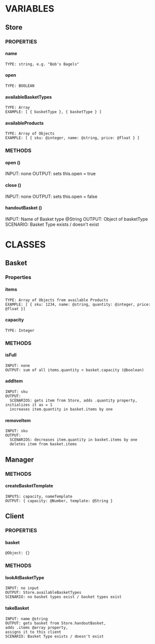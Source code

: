 # VARIABLES

## Store
  ### PROPERTIES
  #### name
    TYPE: string, e.g. "Bob's Bagels"
  #### open
    TYPE: BOOLEAN
  #### availableBasketTypes
    TYPE: Array
    EXAMPLE: [ { basketType }, { basketType } ]
  #### availableProducts
    TYPE: Array of Objects
    EXAMPLE: [ { sku: @integer, name: @string, price: @float } ]
  ### METHODS
  #### open ()
  INPUT: none
  OUTPUT: sets this.open = true
  #### close ()
  INPUT: none
  OUTPUT: sets this.open = false
  #### handoutBasket ()
  INPUT: Name of Basket type @String
  OUTPUT: Object of basketType
  SCENARIO: Basket Type exists / doesn't exist

# CLASSES

## Basket
  ### Properties
  #### items
    TYPE: Array of Objects from available Products
    EXAMPLE: [ { sku: 1234, name: @string, quantity: @integer, price: @float }]
  #### capacity
    TYPE: Integer
  ### METHODS
  #### isFull
    INPUT: none
    OUTPUT: sum of all items.quantity < basket.capacity (@boolean)
  #### addItem
    INPUT: sku
    OUTPUT:
      SCENARIOS: gets item from Store, adds .quantity property, initializes it as = 1
      increases item.quantity in basket.items by one
  #### removeItem
    INPUT: sku
    OUTPUT:
      SCENARIOS: decreases item.quantity in basket.items by one
      deletes item from basket.items


## Manager
  ### METHODS
  #### createBasketTemplate
    INPUTS: capacity, nameTemplate
    OUTPUT: { capacity: @Number, template: @String }

## Client
  ### PROPERTIES
  #### basket
    @Object: {}
  ### METHODS
  #### lookAtBasketType
    INPUT: no input
    OUTPUT: Store.availableBasketTypes
    SCENARIO: no basket types exist / basket types exist
  #### takeBasket
    INPUT: name @string
    OUTPUT: gets basket from Store.handoutBasket,
    adds .items @array property,
    assigns it to this client
    SCENARIO: Basket Type exists / doesn't exist